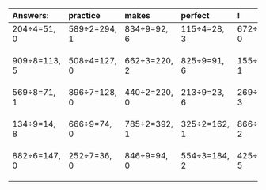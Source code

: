 | Answers: | practice | makes | perfect | ! |
| :--- | :--- | :--- | :--- | :--- |
| 204÷4=51, 0 | 589÷2=294, 1 | 834÷9=92, 6 | 115÷4=28, 3 | 672÷7=96, 0 | 
|   |   |   |   |   | 
|   |   |   |   |   | 
|   |   |   |   |   | 
| 909÷8=113, 5 | 508÷4=127, 0 | 662÷3=220, 2 | 825÷9=91, 6 | 155÷7=22, 1 | 
|   |   |   |   |   | 
|   |   |   |   |   | 
|   |   |   |   |   | 
| 569÷8=71, 1 | 896÷7=128, 0 | 440÷2=220, 0 | 213÷9=23, 6 | 269÷7=38, 3 | 
|   |   |   |   |   | 
|   |   |   |   |   | 
|   |   |   |   |   | 
| 134÷9=14, 8 | 666÷9=74, 0 | 785÷2=392, 1 | 325÷2=162, 1 | 866÷8=108, 2 | 
|   |   |   |   |   | 
|   |   |   |   |   | 
|   |   |   |   |   | 
| 882÷6=147, 0 | 252÷7=36, 0 | 846÷9=94, 0 | 554÷3=184, 2 | 425÷7=60, 5 | 
|   |   |   |   |   | 
|   |   |   |   |   | 
|   |   |   |   |   | 
